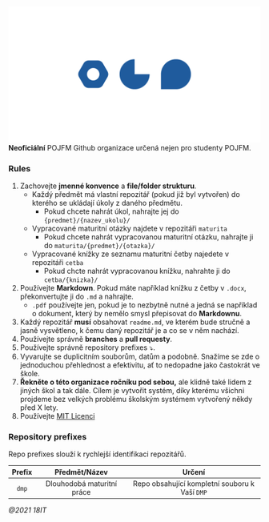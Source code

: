 ![Logo POJFM](/src/Znacka_modra_RGB.png)
**Neoficiální** POJFM Github organizace určená nejen pro studenty POJFM.

### Rules
1. Zachovejte **jmenné konvence** a **file/folder strukturu**.
    - Každý předmět má vlastní repozitář (pokud již byl vytvořen) do kterého se ukládají úkoly z daného předmětu. 
       - Pokud chcete nahrát úkol, nahrajte jej do `{predmet}/{nazev_ukolu}/`
    - Vypracované maturitní otázky najdete v repozitáři `maturita`
       - Pokud chcete nahrát vypracovanou maturitní otázku, nahrajte ji do `maturita/{predmet}/{otazka}/`
    - Vypracované knížky ze seznamu maturitní četby najedete v repozitáři `cetba`
       - Pokud chcte nahrát vypracovanou knížku, nahrahte ji do `cetba/{knizka}/`
2. Používejte **Markdown**. Pokud máte například knížku z četby v `.docx`, překonvertujte ji do `.md` a nahrajte.
    - `.pdf` používejte jen, pokud je to nezbytně nutné a jedná se například o dokument, který by nemělo smysl přepisovat do **Markdownu**.
3. Každý repozitář **musí** obsahovat `readme.md`, ve kterém bude stručně a jasně vysvětleno, k čemu daný repozitář je a co se v něm nachází.
4. Používejte správně **branches** a **pull requesty**.
5. Používejte správně repository prefixes ⤵.
6. Vyvarujte se duplicitním souborům, datům a podobně. Snažíme se zde o jednoduchou přehlednost a efektivitu, ať to nedopadne jako častokrát ve škole.
7. **Řekněte o této organizace ročníku pod sebou,** ale klidně také lidem z jiných škol a tak dále. Cílem je vytvořit systém, díky kterému všichni projdeme bez velkých problému školským systémem vytvořený někdy před X lety.
8. Používejte [MIT Licenci](https://opensource.org/licenses/MIT)



### Repository prefixes
Repo prefixes slouží k rychlejší identifikaci repozitářů.  

| Prefix | Předmět/Název | Určení | 
| :---:  |     :---:     | :---:  |
| `dmp`  | Dlouhodobá maturitní práce | Repo obsahující kompletní souboru k Vaší `DMP` |


*@2021 18IT*
